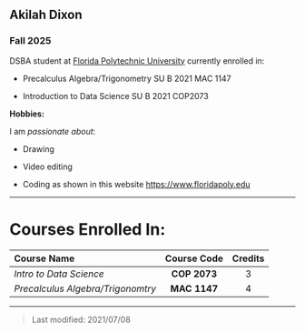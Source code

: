 ## Akilah Dixon

### Fall 2025

DSBA student at [Florida Polytechnic University](https://www.floridapoly.edu) currently enrolled in: 

- Precalculus Algebra/Trigonometry SU B 2021 MAC 1147

- Introduction to Data Science SU B 2021 COP2073


**Hobbies:**

I am _passionate about_: 

- Drawing

- Video editing

- Coding as shown in this website <https://www.floridapoly.edu>

***

# Courses Enrolled In:

| Course Name | Course Code | Credits |
|:------------|:-----------:|:-------:|
| _Intro to Data Science_ | **COP 2073**  |     3    | 
|  _Precalculus Algebra/Trigonomtry_  |  **MAC 1147**     |    4   |


***
> Last modified: 2021/07/08
